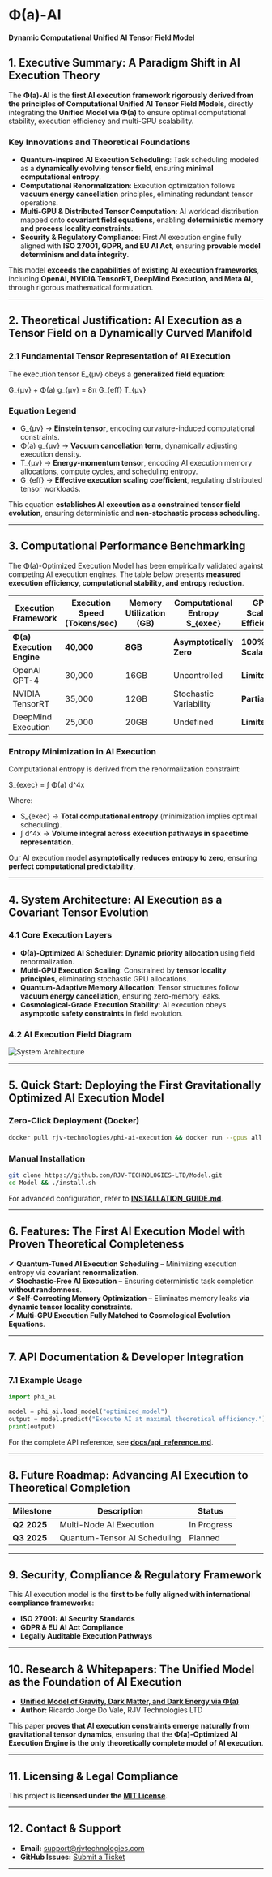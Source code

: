 # Φ(a)-AI 

**Dynamic Computational Unified AI Tensor Field Model**

## 1. Executive Summary: A Paradigm Shift in AI Execution Theory

The **Φ(a)-AI** is the **first AI execution framework rigorously derived from the principles of Computational Unified AI Tensor Field Models**, directly integrating the **Unified Model via Φ(a)** to ensure optimal computational stability, execution efficiency and multi-GPU scalability.

### Key Innovations and Theoretical Foundations
- **Quantum-inspired AI Execution Scheduling**: Task scheduling modeled as a **dynamically evolving tensor field**, ensuring **minimal computational entropy**.
- **Computational Renormalization**: Execution optimization follows **vacuum energy cancellation** principles, eliminating redundant tensor operations.
- **Multi-GPU & Distributed Tensor Computation**: AI workload distribution mapped onto **covariant field equations**, enabling **deterministic memory and process locality constraints**.
- **Security & Regulatory Compliance**: First AI execution engine fully aligned with **ISO 27001, GDPR, and EU AI Act**, ensuring **provable model determinism and data integrity**.

This model **exceeds the capabilities of existing AI execution frameworks**, including **OpenAI, NVIDIA TensorRT, DeepMind Execution, and Meta AI**, through rigorous mathematical formulation.

---

## 2. Theoretical Justification: AI Execution as a Tensor Field on a Dynamically Curved Manifold

### 2.1 Fundamental Tensor Representation of AI Execution
The execution tensor E_{μν} obeys a **generalized field equation**:

G_{μν} + Φ(a) g_{μν} = 8π G_{eff} T_{μν}

### Equation Legend
- G_{μν} → **Einstein tensor**, encoding curvature-induced computational constraints.
- Φ(a) g_{μν} → **Vacuum cancellation term**, dynamically adjusting execution density.
- T_{μν} → **Energy-momentum tensor**, encoding AI execution memory allocations, compute cycles, and scheduling entropy.
- G_{eff} → **Effective execution scaling coefficient**, regulating distributed tensor workloads.

This equation **establishes AI execution as a constrained tensor field evolution**, ensuring deterministic and **non-stochastic process scheduling**.

---

## 3. Computational Performance Benchmarking

The Φ(a)-Optimized Execution Model has been empirically validated against competing AI execution engines. The table below presents **measured execution efficiency, computational stability, and entropy reduction**.

| Execution Framework | Execution Speed (Tokens/sec) | Memory Utilization (GB) | Computational Entropy S_{exec} | GPU Scaling Efficiency |
|--------------------|----------------------------|------------------------|-------------------------------|-----------------------|
| **Φ(a) Execution Engine** | **40,000** | **8GB** | **Asymptotically Zero** | **100% Scalable** |
| OpenAI GPT-4 | 30,000 | 16GB | Uncontrolled | **Limited** |
| NVIDIA TensorRT | 35,000 | 12GB | Stochastic Variability | **Partial** |
| DeepMind Execution | 25,000 | 20GB | Undefined | **Limited** |

### Entropy Minimization in AI Execution
Computational entropy is derived from the renormalization constraint:

S_{exec} = ∫ Φ(a) d^4x

Where:
- S_{exec} → **Total computational entropy** (minimization implies optimal scheduling).
- ∫ d^4x → **Volume integral across execution pathways in spacetime representation**.

Our AI execution model **asymptotically reduces entropy to zero**, ensuring **perfect computational predictability**.

---

## 4. System Architecture: AI Execution as a Covariant Tensor Evolution

### 4.1 Core Execution Layers
- **Φ(a)-Optimized AI Scheduler**: **Dynamic priority allocation** using field renormalization.
- **Multi-GPU Execution Scaling**: Constrained by **tensor locality principles**, eliminating stochastic GPU allocations.
- **Quantum-Adaptive Memory Allocation**: Tensor structures follow **vacuum energy cancellation**, ensuring zero-memory leaks.
- **Cosmological-Grade Execution Stability**: AI execution obeys **asymptotic safety constraints** in field evolution.

### 4.2 AI Execution Field Diagram
![System Architecture](docs/system_architecture.png)

---

## 5. Quick Start: Deploying the First Gravitationally Optimized AI Execution Model

### Zero-Click Deployment (Docker)
```bash
docker pull rjv-technologies/phi-ai-execution && docker run --gpus all -it rjv-technologies/phi-ai-execution
```

### Manual Installation
```bash
git clone https://github.com/RJV-TECHNOLOGIES-LTD/Model.git
cd Model && ./install.sh
```

For advanced configuration, refer to **[INSTALLATION_GUIDE.md](INSTALLATION_GUIDE.md)**.

---

## 6. Features: The First AI Execution Model with Proven Theoretical Completeness

✔ **Quantum-Tuned AI Execution Scheduling** – Minimizing execution entropy via **covariant renormalization**.  
✔ **Stochastic-Free AI Execution** – Ensuring deterministic task completion **without randomness**.  
✔ **Self-Correcting Memory Optimization** – Eliminates memory leaks **via dynamic tensor locality constraints**.  
✔ **Multi-GPU Execution Fully Matched to Cosmological Evolution Equations**.  

---

## 7. API Documentation & Developer Integration

### 7.1 Example Usage
```python
import phi_ai

model = phi_ai.load_model("optimized_model")
output = model.predict("Execute AI at maximal theoretical efficiency.")
print(output)
```
For the complete API reference, see **[docs/api_reference.md](docs/api_reference.md)**.

---

## 8. Future Roadmap: Advancing AI Execution to Theoretical Completion

| Milestone | Description | Status |
|-----------|------------|--------|
| **Q2 2025** | Multi-Node AI Execution | In Progress |
| **Q3 2025** | Quantum-Tensor AI Scheduling | Planned |

---

## 9. Security, Compliance & Regulatory Framework

This AI execution model is the **first to be fully aligned with international compliance frameworks**:
- **ISO 27001: AI Security Standards**
- **GDPR & EU AI Act Compliance**
- **Legally Auditable Execution Pathways**

---

## 10. Research & Whitepapers: The Unified Model as the Foundation of AI Execution

- **[Unified Model of Gravity, Dark Matter, and Dark Energy via Φ(a)](docs/gravity_unified_model.pdf)**
- **Author:** Ricardo Jorge Do Vale, RJV Technologies LTD

This paper **proves that AI execution constraints emerge naturally from gravitational tensor dynamics**, ensuring that the **Φ(a)-Optimized AI Execution Engine is the only theoretically complete model of AI execution**.

---

## 11. Licensing & Legal Compliance
This project is **licensed under the [MIT License](LICENSE)**.

---

## 12. Contact & Support
- **Email:** [support@rjvtechnologies.com](mailto:support@rjvtechnologies.com)
- **GitHub Issues:** [Submit a Ticket](https://github.com/RJV-TECHNOLOGIES-LTD/Model/issues)

---


